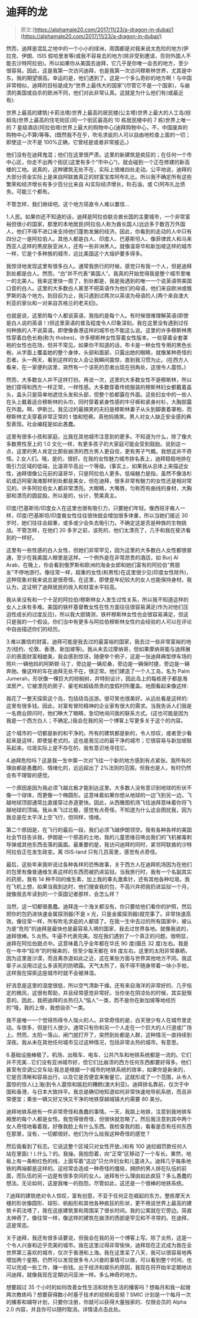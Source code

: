 # 迪拜的龙

> 原文:[https://alphamale20.com/2017/11/23/a-dragon-in-dubai/](https://alphamale20.com/2017/11/23/a-dragon-in-dubai/)

然而，迪拜是混乱之地中的一个小小的绿洲，周围都是对我来说太危险的地方(伊拉克、伊朗、ISIS 假哈里发等)或我不容易去的地方(除非受到邀请，否则外国人不能去沙特阿拉伯)。所以如果你从美国去迪拜，它几乎是你唯一会去的地方，至少很容易。因此，这是我第一次访问迪拜，也是我第一次访问穆斯林世界，尤其是中东。我的期望很高。幸运的是，他们遇到了。这是一个多么奇妙的地方啊！与中国非常相似，迪拜的目标是成为“世界上最伟大的国家”(尽管它不是一个国家)，与崩溃的美国或自杀的欧洲不同，他们对此非常认真。这就是为什么他们有(或最近有):

世界上最高的建筑(卡莉法塔)世界上最高的居民楼(公主塔)世界上最大的人工岛(棕榈岛)世界上最高的住宅街区(同一个街区最高的 10 栋居民楼中的 7 栋)世界上唯一的 7 星级酒店(阿拉伯塔)世界上最大的购物中心(迪拜购物中心，不，中国废弃的购物中心不算)等等。(既然我不在乎，吹毛求疵的人可以自由地检查上面的一切；即使这一次不是 100%正确，它曾经是或者非常接近。)

他们没有在迪拜鬼混；他们在这里很严肃。这里的新建筑是疯狂的；在任何一个市中心区，你走不出两个街区(这里有多个“市中心”)，就会碰到一个正在修建的新高楼的工地。说真的，这种建筑无处不在，实际上很难四处走动。公平地说，迪拜的大部分资金实际上是来自阿联酋真正的财富宝库阿布扎比。所以我不确定所有这些繁荣和经济增长有多少百分比来自 A)实际经济增长，B)石油，或 C)阿布扎比债务。可能三个都有。

不管怎样，我们继续吧。这个地方简直令人难以置信…

1.人民。如果你还不知道的话，迪拜是阿拉伯联合酋长国的主要城市，一个非常富裕但很小的国家，那里的本地居民(阿拉伯人称为酋长国人)远远多于数百万外国人，他们不得不进口来支持他们蓬勃发展的经济。因此，你看到的走动的人中只有四分之一是阿拉伯人。其他人都是白人、印度人、巴基斯坦人、像菲律宾人和马来西亚人这样的黑皮肤亚洲人，还有一些非洲黑人。就像温哥华和新加坡这样的城市一样，它是个多种族的城市，远比美国这个大熔炉要多得多。

我惊讶地发现这里有很多白人。通常我旅行的时候，感觉只有我一个人，但是迪拜到处都是白人。然而，“白”并不代表“美国人”。我真的开始觉得我是整个城市里唯一的北美人。我来这里快一周了，到处都是，我是我遇到的唯一一个说英语带美国口音的白人。这里的大多数白人甚至不把英语作为他们的母语，他们来自欧洲或俄罗斯的各个地方。到目前为止，我只遇到过两次以英语为母语的人(两个来自澳大利亚的家伙和一对来自苏格兰的老夫妇)。

也就是说，这里的每个人都说英语，我指的是每个人。有时候很难理解英语(即使是白人说的英语！)但这里英语的普及程度令人印象深刻。我在这里没有遇到过任何种族的人不说英语。即使像香港这样的城市也不能这么说。这里的许多穆斯林男性穿着白色长袍(称为 thobes)，许多穆斯林女性穿着女性版本。一些穿着全套罩袍的女性也在场，但并不常见。如果你不知道的话，布卡是一种女性专用的黑色长袍，从字面上覆盖她的整个身体，头部和面部，只露出她的眼睛，就像某种奇怪的忍者。头一两天，看到这样的女人会让我瞬间震惊，直到我习惯为止。(在西方人看来，在一家便利店里，突然有一个该死的忍者出现在拐角处，这很令人震惊。)

然而，大多数女人并不这样打扮。再说一次，这里的大多数女性不是穆斯林，所以她们穿得和西方一样正常，一样性感。大多数穿着传统服装的穆斯林妇女都戴着盖头，盖头只是简单地遮住头发和头部，但整个脸都露在外面。这些妇女中的一些人在头上戴着适合穆斯林的头巾，同时穿着紧身性感的牛仔裤和紧身衬衫，大胸部露在外面。啊，伊斯兰。我见过的最搞笑的夫妇是穆斯林妻子从头到脚裹着罩袍，而穆斯林丈夫穿着非常正常的 t 恤和短裤。真他妈搞笑。男人对女人缺乏安全感的典型表现。社会编程是如此愚蠢。

这里有很多小孩和家庭，比我在其他城市注意到的更多。不知道为什么，除了像大多数男性至上的 1.0 文化一样，有更多孩子的大家庭可能会受到鼓励。说到这一点，这里的男人肯定比那些崩溃的西方男人更自信，更有男子气概。我想这并不奇怪。2.女人们。哦，是的，很好。在我的女性魅力城市排名表上，迪拜稳稳地排在吸引力区域的低端，比温哥华高出一个等级。(事实上，如果我从总体上来描述女性，迪拜很像公元前的温哥华，只是阿拉伯人更多。低端魅力是指，虽然不像洛杉矶或迈阿密海滩那样到处都是美女，但在迪拜，很多非常有魅力的女性还是相对常见的。许多阿拉伯女人都非常漂亮。大眼睛，大嘴唇，匀称而有曲线的身材，大胸部和漂亮的圆屁股。所以是的，伙计，赞美真主。

印度/巴基斯坦/印度女人在这里也很有吸引力，只要她们年轻。像西班牙裔人一样，印度/巴基斯坦/印度裔女性往往很快就会增加很多体重，所以当她们接近 30 岁时，她们往往会超重，或多或少会失去吸引力。不确定这是否是种族的生物挑战。不管怎样，在他们 20 多岁之前，该死的，他们太漂亮了，几乎和我在斐济看到的一样好。

这里有一些性感的白人女性，但她们非常罕见，因为这里的大多数白人女性都很普通，至少在我美国人眼里是这样。一个例外是在非常昂贵的酒店，如 Burj Al Arab，在晚上，你会看到俄罗斯和欧洲的淘金女郎和她们富有的阿拉伯“男朋友”不停地游行。像往常一样，超重的女性(和男性)在这里很少见(印度女性除外)，这种现象对我来说总是很奇怪。在这里，即使是年纪较大的女人也能保持身材。我认为，这证明了迪拜居民的收入和财富水平较高。

我从来没有和一个十足的阿拉伯/穆斯林女人发生过性关系，所以我不知道这样的女人上床有多难。美国的铁杆基督教女性在性方面往往很容易满足(作为对他们压迫性成长的过度反应)，所以我大胆猜测，铁杆穆斯林女性也会很容易满足，但这只是我的一个假设。你们当中有更多与阿拉伯穆斯林女性约会经验的人可以在评论中自由描述你们的经历。

3.难以置信的财富。迪拜可能是我去过的最富裕的国家，我去过一些非常富裕的地方(纽约、伦敦、香港、新加坡等)。我从未去过摩纳哥，但如果摩纳哥能与迪拜展示的表面财富相媲美，我会感到惊讶。随便举个例子，这是一张迪拜典型停车场的照片:一辆他妈的阿斯顿·马丁，旁边是一辆尼桑，旁边是一辆保时捷，旁边是一辆奔驰。像这样的车在迪拜无处不在，很正常。他们建造了一个人工岛，名为 Palm Jumerah，形状像一棵巨大的棕榈树，并特别设计，因此岛上的每栋房子都是海滨房产。它被漂亮的房子、豪宅和超级昂贵的度假村所覆盖。地图看起来像这样:

我花了一整天探索这个岛，包括绕岛巡游。很可笑也很美好。从远处看是这样的:这里有很多钱。因此，对富有冒险精神的企业家有很大的需求。当我告诉人们我是一名商业顾问时，他们睁大了眼睛，急切地询问我的联系方式。(这也可能是因为我是一个西方白人；不确定。)我会在我的另一个博客上写更多关于这个的内容。

这个城市的一切都是新的和干净的。所有的建筑都是新的，令人惊叹，或者至少看起来是这样，即使是老式的。这也是我见过的最干净的城市；它很容易与新加坡联系起来。垃圾实际上是不存在的，我有意识地寻找它。

4.迪拜危险吗？这是我一生中第一次对飞往一个新的地方感到有点紧张。我所有的理由都是愚蠢的、情绪化的，远远超出了 2%法则的范围，但我也是人，有时仍然会有不理智的感觉。

一个原因是因为我必须飞越北极才能到达这里。大多数人没有意识到地球的形状不像一个球体，而更像一个椭圆形。这意味着如果你想从地球的一边飞到另一边，飞越地球顶部通常比直接穿过赤道更快。因此，从西雅图机场飞往迪拜意味着你将飞越地球的顶端。我从未飞过北极，感觉有点奇怪。不知道为什么这会困扰我，因为我总是在太平洋上空飞行，但同样，情绪。

第二个原因是，在飞行的最后一段，我们必须飞越伊朗领空。我有各种各样的美国社会节目告诉我，伊朗是一个邪恶的土地，我的儿童思维召唤出我们的飞机被毒刺导弹或其他东西击落的画面。最重要的是，我访问迪拜的同时，紧邻阿联酋的沙特阿拉伯正在发生政变。离 ISIS-land 只有几百英里，感觉有点奇怪。

最后，这些年来我听说过各种各样的恐怖故事，关于西方人在迪拜机场因为在他们的包里有像普通维生素这样的东西而被扔进监狱。当我旅行时，我有一个名副其实的药房。我有 14 种不同的维生素，加上我的睾丸激素针，还有其他各种垃圾。我在飞机上想，如果当我到达时，他们搜查我的包，不高兴并把我扔进监狱一个月，就像我去年读到的一个英国记者那样，会怎么样？

当然，这一切都很愚蠢。迪拜连一个海关都没有。你只要给他们看你的护照，然后把你的包扔进快速金属探测器(不是 x 光，只是金属探测器)就完事了。非常快速高效。像往常一样，所有吹毛求疵的人都错了。在我一生中去过的所有国家中，被认为是“危险”的迪拜是最快也是最容易入境的国家，我去过世界各地。就像我说的，迪拜很棒。5.炎热。牛逼不代表完美。现在我们遇到了一个真正的问题。很明显，迪拜在阿拉伯甜点中。这意味着几乎全年都在华氏 90 度(摄氏 32 度)左右。我是在一年中“较冷”的时候来的，但至少每天都在 88 度左右。这里的太阳异常暴晒，因为这里是沙漠，而且离赤道如此之近，这在某些方面与世界其他地方不同。我这辈子从没用过这么多该死的防晒霜。天气太热了，我不得不随身带着一块小手帕，这样我在探索这座城市时就不会被淋湿。

好消息是这里的湿度很低，所以空气清新干燥。还有来自海洋的非常好的、几乎恒定的微风，这很有帮助，并且经常感觉非常好。当你坐在阴凉处的时候，其实挺惬意的。因此，我把迪拜的炎热归入“恼人”一类，而不是你在新加坡等地经历的“哦，我的上帝，我想自杀”一类。

我不是唯一一个觉得热得令人恼火的人。非常奇怪的是，白天很少有人在城市里走动。车很多，但是行人很少。通常只有你和另一个人走在一个巨大的人行道或广场上。然而，太阳一落山，闸门就打开了，突然到处都是人群，这种情况一直持续到深夜。我从未在其他任何城市见过这种情况，包括非常炎热的城市。有意思。

6.基础设施棒极了。机场、出租车、电车、公共汽车和地铁系统都是一流的。它们并不完美…它们没有亚洲城市好，但它们比崩溃的西方任何东西都要好得多。他们甚至有空调公交车站:我总是根据一个城市的地铁系统的效率，如果你是新来的，它是否清晰和容易出行，以及它是否便宜来衡量它。这就形成了一个范围，从令人震惊的惊人(上海)到令人震惊和尴尬的糟糕(澳大利亚)。迪拜排名靠前，仅次于中国和香港，与日本大致持平。我总是确切地知道如何非常快速地导航系统，而且非常便宜；乘坐一辆又好又快又干净的地铁穿越城镇大约需要 80 美分。

迪拜地铁系统有一件非常奇怪和愚蠢的事情。一天，我跳上地铁，注意到我地铁车厢里的每个人都是女性。我觉得很奇怪，但很快就忽略了。然后我注意到其中两个女人奇怪地看着我，好像我脸上有什么东西。我检查我的脸，看看是否有任何东西在那里，没有，一切都很好。他们为什么给我这种奇怪的感觉？

然后我看到了标志。它说这整个区域只对女性开放。)和有 100 迪拉姆罚款任何人站在里面(！).什么？的。我操。我抱怨着，向“正常”区移动了一个车长。果然，地板上有一条粉红色的线，上面写着“这边”只允许妇女和儿童进入。迪拜几乎每条地铁的两端都是这样的。这经常会造成一种奇怪的僵局，拥挤的男人排在队伍的前面，而队伍的另一边是有很多空间的女人。迪拜有什么理由如此疯狂？多么愚蠢的想法。无论如何，这是我唯一的抱怨。尽管如此，这还是一个很棒的地铁系统。

7.迪拜的建筑绝对令人惊叹，富有创意，不亚于任何正在崛起的东方。整栋摩天大楼的形状像圆形、球形、帆船形和其他各种疯狂的形状，更不用说世界上最高的建筑卡莉法塔了，我在这座建筑里和周围呆了很长时间。我的公寓就在它旁边。简直太神奇了。像往常一样，像这样的建筑在崩溃的西部是罕见和不寻常的。在迪拜，这是常态。

关于迪拜，我还有很多话要说，但我会在我的另一个博客上写。除了炎热，这是一个令人兴奋和近乎完美的城市。我在这里过得非常愉快，迪拜现在正式成为我在全世界第三喜欢的城市，仅次于香港和上海。我在这里呆了八天，我可以很容易地再增加两个星期，仍然可以发现很多令人兴奋的事情可以做，可以看到整个时间，也可以完成一些工作，赚一些钱。出于经济和娱乐的原因，我现在将开始半定期地访问迪拜，就像我现在定期访问亚洲一样。多么神奇的地方。

想要超过 35 个小时的如何改善女性生活和财务生活的播客吗？想每月和我一起做两次教练吗？想要获得数小时基于技术的视频和音频？SMIC 计划是一个每月一次的播客和辅导计划，只要你注册，你就可以获得大量独家的、仅限会员的 Alpha 2.0 内容，并且你可以随时取消。详情请点击此处。